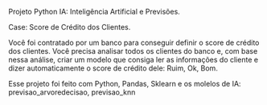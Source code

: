 Projeto Python IA: Inteligência Artificial e Previsões.

Case: Score de Crédito dos Clientes.

Você foi contratado por um banco para conseguir definir o score de crédito dos clientes. Você precisa analisar todos os clientes do banco e, com base nessa análise, criar um modelo que consiga ler as informações do cliente e dizer automaticamente o score de crédito dele: Ruim, Ok, Bom.

Esse projeto foi feito com Python, Pandas, Sklearn e os molelos de IA: previsao_arvoredecisao, previsao_knn
